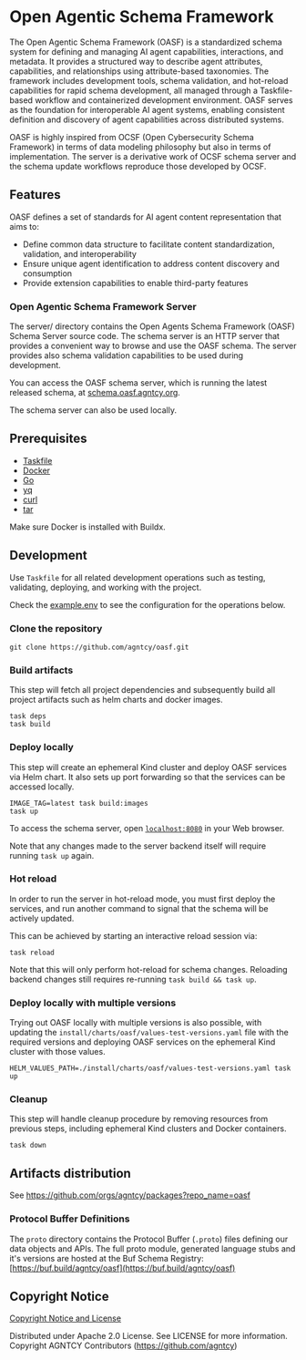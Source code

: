 # Open Agentic Schema Framework

The Open Agentic Schema Framework (OASF) is a standardized schema system for
defining and managing AI agent capabilities, interactions, and metadata. It
provides a structured way to describe agent attributes, capabilities, and
relationships using attribute-based taxonomies. The framework includes
development tools, schema validation, and hot-reload capabilities for rapid
schema development, all managed through a Taskfile-based workflow and
containerized development environment. OASF serves as the foundation for
interoperable AI agent systems, enabling consistent definition and discovery of
agent capabilities across distributed systems.

OASF is highly inspired from OCSF (Open Cybersecurity Schema Framework) in terms of data modeling philosophy but also in terms of implementation.
The server is a derivative work of OCSF schema server and the schema update
workflows reproduce those developed by OCSF.

## Features

OASF defines a set of standards for AI agent content representation that aims to:

- Define common data structure to facilitate content standardization, validation, and interoperability
- Ensure unique agent identification to address content discovery and consumption
- Provide extension capabilities to enable third-party features

### Open Agentic Schema Framework Server

The server/ directory contains the Open Agents Schema Framework (OASF) Schema Server source code.
The schema server is an HTTP server that provides a convenient way to browse and use the OASF schema.
The server provides also schema validation capabilities to be used during development.

You can access the OASF schema server, which is running the latest released schema, at [schema.oasf.agntcy.org](https://schema.oasf.agntcy.org).

The schema server can also be used locally.

## Prerequisites

- [Taskfile](https://taskfile.dev/)
- [Docker](https://www.docker.com/)
- [Go](https://go.dev/)
- [yq](https://github.com/mikefarah/yq)
- [curl](https://curl.se/)
- [tar](https://www.gnu.org/software/tar/)

Make sure Docker is installed with Buildx.

## Development

Use `Taskfile` for all related development operations such as testing, validating, deploying, and working with the project.

Check the [example.env](example.env) to see the configuration for the operations below.

### Clone the repository

```shell
git clone https://github.com/agntcy/oasf.git
```

### Build artifacts

This step will fetch all project dependencies and
subsequently build all project artifacts such as
helm charts and docker images.

```shell
task deps
task build
```

### Deploy locally

This step will create an ephemeral Kind cluster
and deploy OASF services via Helm chart.
It also sets up port forwarding
so that the services can be accessed locally.

```shell
IMAGE_TAG=latest task build:images
task up
```

To access the schema server, open [`localhost:8080`](http://localhost:8080) in your Web browser.

Note that any changes made to the server backend itself will require running `task up` again.

### Hot reload

In order to run the server in hot-reload mode, you must first deploy
the services, and run another command to signal that the schema will be actively updated.

This can be achieved by starting an interactive reload session via:

```shell
task reload
```

Note that this will only perform hot-reload for schema changes.
Reloading backend changes still requires re-running `task build && task up`.

### Deploy locally with multiple versions

Trying out OASF locally with multiple versions is also possible, with updating the
`install/charts/oasf/values-test-versions.yaml` file with the required versions and deploying OASF services on the
ephemeral Kind cluster with those values.

```
HELM_VALUES_PATH=./install/charts/oasf/values-test-versions.yaml task up
```

### Cleanup

This step will handle cleanup procedure by
removing resources from previous steps,
including ephemeral Kind clusters and Docker containers.

```shell
task down
```

## Artifacts distribution

See https://github.com/orgs/agntcy/packages?repo_name=oasf

### Protocol Buffer Definitions

The `proto` directory contains the Protocol Buffer (`.proto`) files defining our data objects and APIs. The full proto
module, generated language stubs and it's versions are hosted at the Buf Schema Registry:
[https://buf.build/agntcy/oasf](https://buf.build/agntcy/oasf)

## Copyright Notice

[Copyright Notice and License](./LICENSE.md)

Distributed under Apache 2.0 License. See LICENSE for more information.
Copyright AGNTCY Contributors (https://github.com/agntcy)
